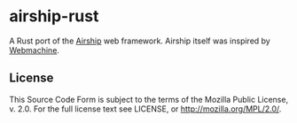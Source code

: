 # airship-rust

A Rust port of the [Airship](https://github.com/helium/airship.git) web framework. Airship itself was inspired by [Webmachine](https://github.com/webmachine/webmachine).

## License

This Source Code Form is subject to the terms of the Mozilla Public License, v.
2.0.  For the full license text see LICENSE, or http://mozilla.org/MPL/2.0/.
